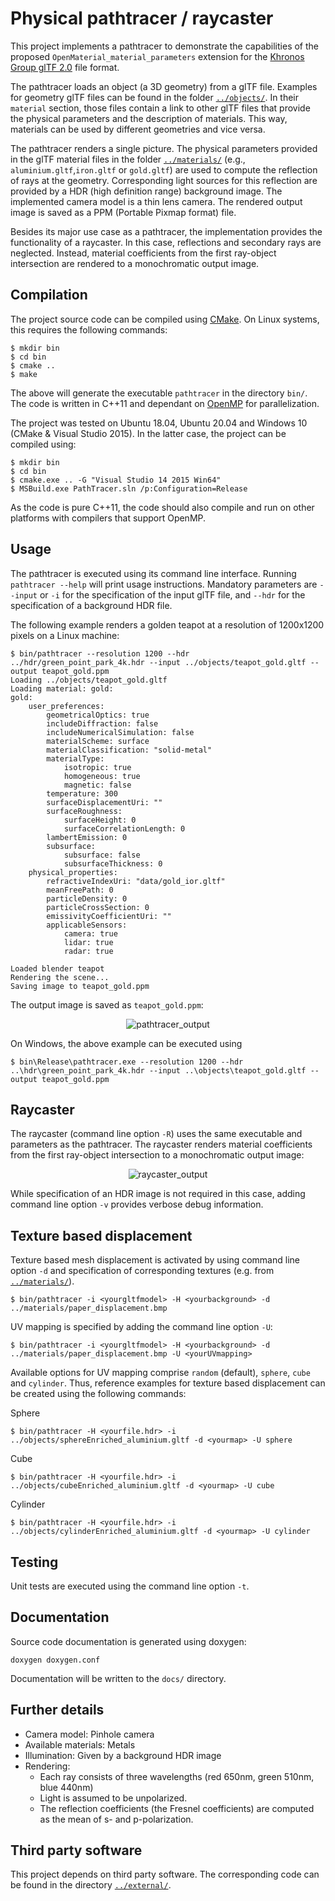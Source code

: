 Physical pathtracer / raycaster
=================================

This project implements a pathtracer to demonstrate the capabilities of the proposed `OpenMaterial_material_parameters`
extension for the [Khronos Group glTF 2.0](https://github.com/KhronosGroup/glTF) file format.

The pathtracer loads an object (a 3D geometry) from a glTF file. Examples for geometry glTF files can be found in the folder
[`../objects/`](../objects/). In their `material` section, those files contain a link to other glTF files that provide the physical parameters
and the description of materials. This way, materials can be used by different geometries and vice versa.

The pathtracer renders a single picture. The physical parameters provided in the glTF material files in the folder
[`../materials/`](../materials/) (e.g., `aluminium.gltf`,`iron.gltf` or `gold.gltf`) are used to compute the reflection of rays at the
geometry. Corresponding light sources for this reflection are provided by a HDR (high definition range) background image.
The implemented camera model is a thin lens camera. The rendered output image is saved as a PPM (Portable Pixmap
format) file.

Besides its major use case as a pathtracer, the implementation provides the functionality of a raycaster. In this case,
reflections and secondary rays are neglected. Instead, material coefficients from the first ray-object intersection are
rendered to a monochromatic output image.

Compilation
-----------

The project source code can be compiled using [CMake](https://cmake.org/). On Linux systems, this requires the following commands:

```
$ mkdir bin
$ cd bin
$ cmake ..
$ make
```

The above will generate the executable `pathtracer` in the directory `bin/`. The code is written in C++11 and dependant on
[OpenMP](https://www.openmp.org/) for parallelization.

The project was tested on Ubuntu 18.04, Ubuntu 20.04 and Windows 10 (CMake & Visual Studio 2015). In the latter case,
the project can be compiled using:

``` 
$ mkdir bin
$ cd bin
$ cmake.exe .. -G "Visual Studio 14 2015 Win64"
$ MSBuild.exe PathTracer.sln /p:Configuration=Release
```
 
As the code is pure C++11, the code should also compile and run on other platforms with compilers that support OpenMP.

Usage
-----

The pathtracer is executed using its command line interface. Running `pathtracer --help` will print usage instructions.
Mandatory parameters are `--input` or `-i` for the specification of the input glTF file, and `--hdr` for the specification of a
background HDR file.

The following example renders a golden teapot at a resolution of 1200x1200 pixels on a Linux machine:

```
$ bin/pathtracer --resolution 1200 --hdr ../hdr/green_point_park_4k.hdr --input ../objects/teapot_gold.gltf --output teapot_gold.ppm
Loading ../objects/teapot_gold.gltf
Loading material: gold:
gold:
    user_preferences:
        geometricalOptics: true
        includeDiffraction: false
        includeNumericalSimulation: false
        materialScheme: surface
        materialClassification: "solid-metal"
        materialType:
            isotropic: true
            homogeneous: true
            magnetic: false
        temperature: 300
        surfaceDisplacementUri: ""
        surfaceRoughness:
            surfaceHeight: 0
            surfaceCorrelationLength: 0
        lambertEmission: 0
        subsurface:
            subsurface: false
            subsurfaceThickness: 0
    physical_properties:
        refractiveIndexUri: "data/gold_ior.gltf"
        meanFreePath: 0
        particleDensity: 0
        particleCrossSection: 0
        emissivityCoefficientUri: ""
        applicableSensors:
            camera: true
            lidar: true
            radar: true

Loaded blender teapot
Rendering the scene...
Saving image to teapot_gold.ppm
```

The output image is saved as `teapot_gold.ppm`:

<p align="center"><img src="pathtracer_output.png" alt="pathtracer_output"></p>

On Windows, the above example can be executed using

```
$ bin\Release\pathtracer.exe --resolution 1200 --hdr ..\hdr\green_point_park_4k.hdr --input ..\objects\teapot_gold.gltf --output teapot_gold.ppm
```

Raycaster
----------

The raycaster (command line option `-R`) uses the same executable and parameters as the pathtracer. The raycaster
renders material coefficients from the first ray-object intersection to a monochromatic output image:

<p align="center"><img src="raycaster_output.png" alt="raycaster_output"></p>

While specification of an HDR image is not required in this case, adding command line option `-v` provides verbose
debug information.

Texture based displacement
-----------------------------------

Texture based mesh displacement is activated by using command line option `-d` and specification of corresponding textures
(e.g. from [`../materials/`](../materials/)).
  
```
$ bin/pathtracer -i <yourgltfmodel> -H <yourbackground> -d ../materials/paper_displacement.bmp
```

UV mapping is specified by adding the command line option `-U`:

```
$ bin/pathtracer -i <yourgltfmodel> -H <yourbackground> -d ../materials/paper_displacement.bmp -U <yourUVmapping>
```

Available options for UV mapping comprise `random` (default), `sphere`, `cube` and `cylinder`. Thus, reference examples
for texture based displacement can be created using the following commands:

Sphere
```  
$ bin/pathtracer -H <yourfile.hdr> -i ../objects/sphereEnriched_aluminium.gltf -d <yourmap> -U sphere  
```
Cube  
```
$ bin/pathtracer -H <yourfile.hdr> -i ../objects/cubeEnriched_aluminium.gltf -d <yourmap> -U cube  
```
Cylinder  
```
$ bin/pathtracer -H <yourfile.hdr> -i ../objects/cylinderEnriched_aluminium.gltf -d <yourmap> -U cylinder  
```

Testing
--------

Unit tests are executed using the command line option `-t`.  

Documentation
-------------

Source code documentation is generated using doxygen:

```
doxygen doxygen.conf
```

Documentation will be written to the `docs/` directory.

Further details
---------------

* Camera model: Pinhole camera
* Available materials: Metals
* Illumination: Given by a background HDR image
* Rendering:
  - Each ray consists of three wavelengths (red 650nm, green 510nm, blue 440nm)
  - Light is assumed to be unpolarized.
  - The reflection coefficients (the Fresnel coefficients) are computed as the mean of s- and p-polarization.

Third party software
--------------------

This project depends on third party software. The corresponding code can be found in  the directory [`../external/`](../external/).

